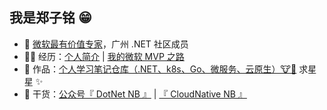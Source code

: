 ## 我是郑子铭 😁

- 👋 <a href="https://mvp.microsoft.com/zh-CN/mvp/profile/14112519-cdb0-ec11-983f-000d3a1017e3" target="_blank">微软最有价值专家</a>，广州 .NET 社区成员
- 👨‍💻 经历：<a href="https://mp.weixin.qq.com/s/nhNvGWEks-05YX7X2pGpxQ" target="_blank">个人简介</a> | <a href="https://mp.weixin.qq.com/s/QZC8SAn6rRxQkfYaCRBT4g" target="_blank">我的微软 MVP 之路</a>
- 🏡 作品：<a href="https://github.com/MingsonZheng/Personal-Learning-Library" target="_blank">个人学习笔记仓库（.NET、k8s、Go、微服务、云原生）🐮🍺</a> 求星星 ✨
- 🌱 干货：<a href="https://mp.weixin.qq.com/s/QZC8SAn6rRxQkfYaCRBT4g" target="_blank">公众号『 DotNet NB 』</a> | <a href="https://mp.weixin.qq.com/s/dcml5h9xWkYm8t91Y9cDzw" target="_blank">『 CloudNative NB 』</a>
